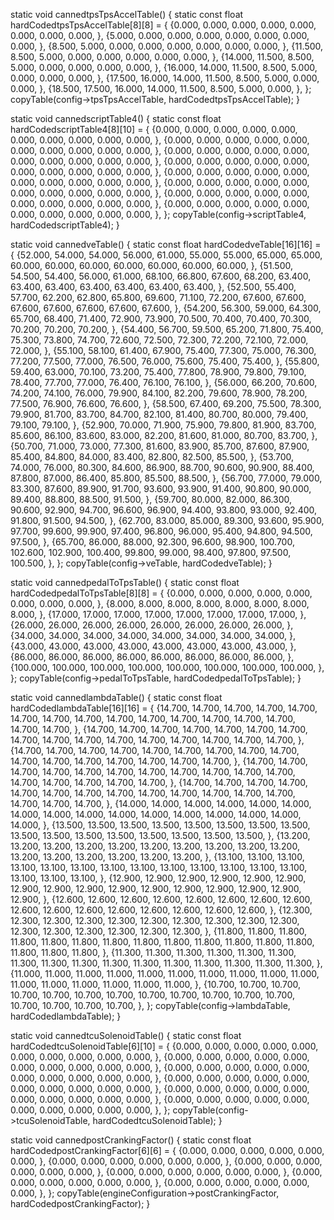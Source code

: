 static void cannedtpsTpsAccelTable() {
	static const float hardCodedtpsTpsAccelTable[8][8] = {
{0.000,	0.000,	0.000,	0.000,	0.000,	0.000,	0.000,	0.000,	},
{5.000,	0.000,	0.000,	0.000,	0.000,	0.000,	0.000,	0.000,	},
{8.500,	5.000,	0.000,	0.000,	0.000,	0.000,	0.000,	0.000,	},
{11.500,	8.500,	5.000,	0.000,	0.000,	0.000,	0.000,	0.000,	},
{14.000,	11.500,	8.500,	5.000,	0.000,	0.000,	0.000,	0.000,	},
{16.000,	14.000,	11.500,	8.500,	5.000,	0.000,	0.000,	0.000,	},
{17.500,	16.000,	14.000,	11.500,	8.500,	5.000,	0.000,	0.000,	},
{18.500,	17.500,	16.000,	14.000,	11.500,	8.500,	5.000,	0.000,	},
};
	copyTable(config->tpsTpsAccelTable, hardCodedtpsTpsAccelTable);
}

static void cannedscriptTable4() {
	static const float hardCodedscriptTable4[8][10] = {
{0.000,	0.000,	0.000,	0.000,	0.000,	0.000,	0.000,	0.000,	0.000,	0.000,	},
{0.000,	0.000,	0.000,	0.000,	0.000,	0.000,	0.000,	0.000,	0.000,	0.000,	},
{0.000,	0.000,	0.000,	0.000,	0.000,	0.000,	0.000,	0.000,	0.000,	0.000,	},
{0.000,	0.000,	0.000,	0.000,	0.000,	0.000,	0.000,	0.000,	0.000,	0.000,	},
{0.000,	0.000,	0.000,	0.000,	0.000,	0.000,	0.000,	0.000,	0.000,	0.000,	},
{0.000,	0.000,	0.000,	0.000,	0.000,	0.000,	0.000,	0.000,	0.000,	0.000,	},
{0.000,	0.000,	0.000,	0.000,	0.000,	0.000,	0.000,	0.000,	0.000,	0.000,	},
{0.000,	0.000,	0.000,	0.000,	0.000,	0.000,	0.000,	0.000,	0.000,	0.000,	},
};
	copyTable(config->scriptTable4, hardCodedscriptTable4);
}

static void cannedveTable() {
	static const float hardCodedveTable[16][16] = {
{52.000,	54.000,	54.000,	56.000,	61.000,	55.000,	55.000,	65.000,	65.000,	60.000,	60.000,	60.000,	60.000,	60.000,	60.000,	60.000,	},
{51.500,	54.500,	54.400,	56.000,	61.000,	68.100,	66.800,	67.600,	68.200,	63.400,	63.400,	63.400,	63.400,	63.400,	63.400,	63.400,	},
{52.500,	55.400,	57.700,	62.200,	62.800,	65.800,	69.600,	71.100,	72.200,	67.600,	67.600,	67.600,	67.600,	67.600,	67.600,	67.600,	},
{54.200,	56.300,	59.000,	64.300,	65.700,	68.400,	71.400,	72.900,	73.900,	70.500,	70.400,	70.400,	70.300,	70.200,	70.200,	70.200,	},
{54.400,	56.700,	59.500,	65.200,	71.800,	75.400,	75.300,	73.800,	74.700,	72.600,	72.500,	72.300,	72.200,	72.100,	72.000,	72.000,	},
{55.100,	58.100,	61.400,	67.900,	75.400,	77.300,	75.000,	76.300,	77.200,	77.500,	77.000,	76.500,	76.000,	75.600,	75.400,	75.400,	},
{55.800,	59.400,	63.000,	70.100,	73.200,	75.400,	77.800,	78.900,	79.800,	79.100,	78.400,	77.700,	77.000,	76.400,	76.100,	76.100,	},
{56.000,	66.200,	70.600,	74.200,	74.100,	76.000,	79.900,	84.100,	82.200,	79.600,	78.900,	78.200,	77.500,	76.900,	76.600,	76.600,	},
{58.500,	67.400,	69.200,	75.500,	78.300,	79.900,	81.700,	83.700,	84.700,	82.100,	81.400,	80.700,	80.000,	79.400,	79.100,	79.100,	},
{52.900,	70.000,	71.900,	75.900,	79.800,	81.900,	83.700,	85.600,	86.100,	83.600,	83.000,	82.200,	81.600,	81.000,	80.700,	83.700,	},
{50.700,	71.000,	73.000,	77.300,	81.600,	83.900,	85.700,	87.600,	87.900,	85.400,	84.800,	84.000,	83.400,	82.800,	82.500,	85.500,	},
{53.700,	74.000,	76.000,	80.300,	84.600,	86.900,	88.700,	90.600,	90.900,	88.400,	87.800,	87.000,	86.400,	85.800,	85.500,	88.500,	},
{56.700,	77.000,	79.000,	83.300,	87.600,	89.900,	91.700,	93.600,	93.900,	91.400,	90.800,	90.000,	89.400,	88.800,	88.500,	91.500,	},
{59.700,	80.000,	82.000,	86.300,	90.600,	92.900,	94.700,	96.600,	96.900,	94.400,	93.800,	93.000,	92.400,	91.800,	91.500,	94.500,	},
{62.700,	83.000,	85.000,	89.300,	93.600,	95.900,	97.700,	99.600,	99.900,	97.400,	96.800,	96.000,	95.400,	94.800,	94.500,	97.500,	},
{65.700,	86.000,	88.000,	92.300,	96.600,	98.900,	100.700,	102.600,	102.900,	100.400,	99.800,	99.000,	98.400,	97.800,	97.500,	100.500,	},
};
	copyTable(config->veTable, hardCodedveTable);
}

static void cannedpedalToTpsTable() {
	static const float hardCodedpedalToTpsTable[8][8] = {
{0.000,	0.000,	0.000,	0.000,	0.000,	0.000,	0.000,	0.000,	},
{8.000,	8.000,	8.000,	8.000,	8.000,	8.000,	8.000,	8.000,	},
{17.000,	17.000,	17.000,	17.000,	17.000,	17.000,	17.000,	17.000,	},
{26.000,	26.000,	26.000,	26.000,	26.000,	26.000,	26.000,	26.000,	},
{34.000,	34.000,	34.000,	34.000,	34.000,	34.000,	34.000,	34.000,	},
{43.000,	43.000,	43.000,	43.000,	43.000,	43.000,	43.000,	43.000,	},
{86.000,	86.000,	86.000,	86.000,	86.000,	86.000,	86.000,	86.000,	},
{100.000,	100.000,	100.000,	100.000,	100.000,	100.000,	100.000,	100.000,	},
};
	copyTable(config->pedalToTpsTable, hardCodedpedalToTpsTable);
}

static void cannedlambdaTable() {
	static const float hardCodedlambdaTable[16][16] = {
{14.700,	14.700,	14.700,	14.700,	14.700,	14.700,	14.700,	14.700,	14.700,	14.700,	14.700,	14.700,	14.700,	14.700,	14.700,	14.700,	},
{14.700,	14.700,	14.700,	14.700,	14.700,	14.700,	14.700,	14.700,	14.700,	14.700,	14.700,	14.700,	14.700,	14.700,	14.700,	14.700,	},
{14.700,	14.700,	14.700,	14.700,	14.700,	14.700,	14.700,	14.700,	14.700,	14.700,	14.700,	14.700,	14.700,	14.700,	14.700,	14.700,	},
{14.700,	14.700,	14.700,	14.700,	14.700,	14.700,	14.700,	14.700,	14.700,	14.700,	14.700,	14.700,	14.700,	14.700,	14.700,	14.700,	},
{14.700,	14.700,	14.700,	14.700,	14.700,	14.700,	14.700,	14.700,	14.700,	14.700,	14.700,	14.700,	14.700,	14.700,	14.700,	14.700,	},
{14.000,	14.000,	14.000,	14.000,	14.000,	14.000,	14.000,	14.000,	14.000,	14.000,	14.000,	14.000,	14.000,	14.000,	14.000,	14.000,	},
{13.500,	13.500,	13.500,	13.500,	13.500,	13.500,	13.500,	13.500,	13.500,	13.500,	13.500,	13.500,	13.500,	13.500,	13.500,	13.500,	},
{13.200,	13.200,	13.200,	13.200,	13.200,	13.200,	13.200,	13.200,	13.200,	13.200,	13.200,	13.200,	13.200,	13.200,	13.200,	13.200,	},
{13.100,	13.100,	13.100,	13.100,	13.100,	13.100,	13.100,	13.100,	13.100,	13.100,	13.100,	13.100,	13.100,	13.100,	13.100,	13.100,	},
{12.900,	12.900,	12.900,	12.900,	12.900,	12.900,	12.900,	12.900,	12.900,	12.900,	12.900,	12.900,	12.900,	12.900,	12.900,	12.900,	},
{12.600,	12.600,	12.600,	12.600,	12.600,	12.600,	12.600,	12.600,	12.600,	12.600,	12.600,	12.600,	12.600,	12.600,	12.600,	12.600,	},
{12.300,	12.300,	12.300,	12.300,	12.300,	12.300,	12.300,	12.300,	12.300,	12.300,	12.300,	12.300,	12.300,	12.300,	12.300,	12.300,	},
{11.800,	11.800,	11.800,	11.800,	11.800,	11.800,	11.800,	11.800,	11.800,	11.800,	11.800,	11.800,	11.800,	11.800,	11.800,	11.800,	},
{11.300,	11.300,	11.300,	11.300,	11.300,	11.300,	11.300,	11.300,	11.300,	11.300,	11.300,	11.300,	11.300,	11.300,	11.300,	11.300,	},
{11.000,	11.000,	11.000,	11.000,	11.000,	11.000,	11.000,	11.000,	11.000,	11.000,	11.000,	11.000,	11.000,	11.000,	11.000,	11.000,	},
{10.700,	10.700,	10.700,	10.700,	10.700,	10.700,	10.700,	10.700,	10.700,	10.700,	10.700,	10.700,	10.700,	10.700,	10.700,	10.700,	},
};
	copyTable(config->lambdaTable, hardCodedlambdaTable);
}

static void cannedtcuSolenoidTable() {
	static const float hardCodedtcuSolenoidTable[6][10] = {
{0.000,	0.000,	0.000,	0.000,	0.000,	0.000,	0.000,	0.000,	0.000,	0.000,	},
{0.000,	0.000,	0.000,	0.000,	0.000,	0.000,	0.000,	0.000,	0.000,	0.000,	},
{0.000,	0.000,	0.000,	0.000,	0.000,	0.000,	0.000,	0.000,	0.000,	0.000,	},
{0.000,	0.000,	0.000,	0.000,	0.000,	0.000,	0.000,	0.000,	0.000,	0.000,	},
{0.000,	0.000,	0.000,	0.000,	0.000,	0.000,	0.000,	0.000,	0.000,	0.000,	},
{0.000,	0.000,	0.000,	0.000,	0.000,	0.000,	0.000,	0.000,	0.000,	0.000,	},
};
	copyTable(config->tcuSolenoidTable, hardCodedtcuSolenoidTable);
}

static void cannedpostCrankingFactor() {
	static const float hardCodedpostCrankingFactor[6][6] = {
{0.000,	0.000,	0.000,	0.000,	0.000,	0.000,	},
{0.000,	0.000,	0.000,	0.000,	0.000,	0.000,	},
{0.000,	0.000,	0.000,	0.000,	0.000,	0.000,	},
{0.000,	0.000,	0.000,	0.000,	0.000,	0.000,	},
{0.000,	0.000,	0.000,	0.000,	0.000,	0.000,	},
{0.000,	0.000,	0.000,	0.000,	0.000,	0.000,	},
};
	copyTable(engineConfiguration->postCrankingFactor, hardCodedpostCrankingFactor);
}

